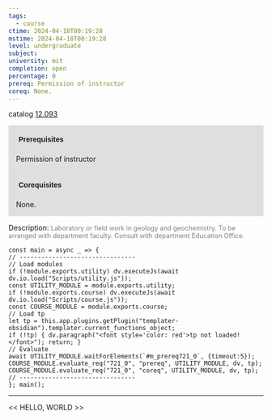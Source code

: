 ```yaml
---
tags:
  - course
ctime: 2024-04-18T00:19:28
mstime: 2024-04-18T00:19:28
level: undergraduate
subject: 
university: mit
completion: open
percentage: 0
prereq: Permission of instructor
coreq: None.
---
```


catalog [12.093](http://student.mit.edu/catalog/m12a.html#12.093)

<span style="display: block; padding: 15px; background-color: rgb(100, 100, 100, 0.2);"><font id="m_prereq721_0" style="display: block; font-family: Arial, sans-serif; font-weight: bold; padding: 5px">Prerequisites</font><br><span id="prereq721_0">Permission of instructor</span></span>
<span style="display: block; padding: 15px; background-color: rgb(100, 100, 100, 0.2);"><font id="m_coreq721_0" style="display: block; font-family: Arial, sans-serif; font-weight: bold; padding: 5px">Corequisites</font><br><span id="coreq721_0">None.</span></span>

<font style="">Description:</font>
<font style="color: grey; font-size: 0.8rem;">Laboratory or field work in geology and geochemistry. To be arranged with department faculty. Consult with department Education Office.</font>

```dataviewjs
const main = async _ => {
// --------------------------------
// Load modules
if (!module.exports.utility) dv.executeJs(await dv.io.load("Scripts/utility.js"));
const UTILITY_MODULE = module.exports.utility;
if (!module.exports.course) dv.executeJs(await dv.io.load("Scripts/course.js"));
const COURSE_MODULE = module.exports.course;
// Load tp
let tp = this.app.plugins.getPlugin("templater-obsidian").templater.current_functions_object;
if (!tp) { dv.paragraph("<font style='color: red'>tp not loaded!</font>"); return; }
// Evaluate
await UTILITY_MODULE.waitForElements(`#m_prereq721_0`, {timeout:5});
COURSE_MODULE.evaluate_req("721_0", "prereq", UTILITY_MODULE, dv, tp);
COURSE_MODULE.evaluate_req("721_0", "coreq", UTILITY_MODULE, dv, tp);
// --------------------------------
}; main();
```

---

<< HELLO, WORLD >>
